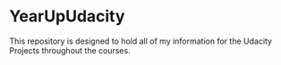 YearUpUdacity
=============

This repository is designed to hold all of my information for the Udacity Projects throughout the courses.
